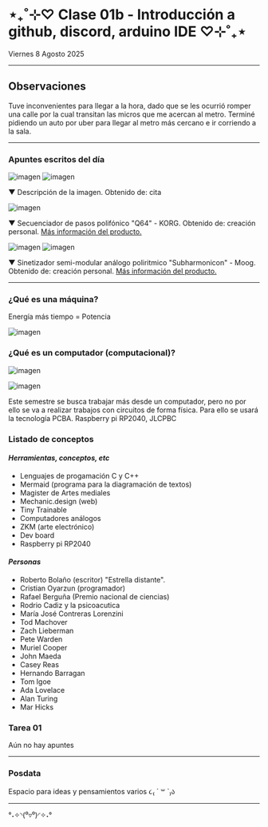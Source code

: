 # ⋆₊˚⊹♡ Clase 01b - Introducción a github, discord, arduino IDE ♡⊹˚₊⋆

Viernes 8 Agosto 2025

***

## Observaciones

Tuve inconvenientes para llegar a la hora, dado que se les ocurrió romper una calle por la cual transitan las micros que me acercan al metro. Terminé pidiendo un auto por uber para llegar al metro más cercano e ir corriendo a la sala.
***

### Apuntes escritos del día

![imagen](./archivos/.)
![imagen](./archivos/.)

▼ Descripción de la imagen. Obtenido de: cita

![imagen](./archivos/03.jpeg)

▼ Secuenciador de pasos polifónico "Q64" - KORG. Obtenido de: creación personal. [Más información del producto.](https://www.korg.com/cl/products/dj/sq_64/)

![imagen](./archivos/04.jpeg)
![imagen](./archivos/05.jpeg)

▼ Sinetizador semi-modular análogo poliritmico "Subharmonicon" - Moog. Obtenido de: creación personal. [Más información del producto.](https://www.moogmusic.com/synthesizers/subharmonicon/)

***

### ¿Qué es una máquina?

Energía más tiempo = Potencia

![imagen](./archivos/06.jpeg)

### ¿Qué es un computador (computacional)?

![imagen](./archivos/07.jpeg)

![imagen](./archivos/08.jpeg)

Este semestre se busca trabajar más desde un computador, pero no por ello se va a realizar trabajos con circuitos de forma física. Para ello se usará la tecnología PCBA.
Raspberry pi RP2040,
JLCPBC

### Listado de conceptos

#### _Herramientas, conceptos, etc_

- Lenguajes de progamación C y C++
- Mermaid (programa para la diagramación de textos)
- Magister de Artes mediales
- Mechanic.design (web)
- Tiny Trainable
- Computadores análogos
- ZKM (arte electrónico)
- Dev board
- Raspberry pi RP2040

#### _Personas_

- Roberto Bolaño (escritor) "Estrella distante".
- Cristian Oyarzun (programador)
- Rafael Berguña (Premio nacional de ciencias)
- Rodrio Cadiz y la psicoacutica
- María José Contreras Lorenzini
- Tod Machover
- Zach Lieberman
- Pete Warden
- Muriel Cooper
- John Maeda
- Casey Reas
- Hernando Barragan
- Tom Igoe
- Ada Lovelace
- Alan Turing
- Mar Hicks

### Tarea 01

Aún no hay apuntes

***

### Posdata

Espacio para ideas y pensamientos varios ૮₍ ´ ꒳ `₎ა

***

°˖✧◝(⁰▿⁰)◜✧˖°
